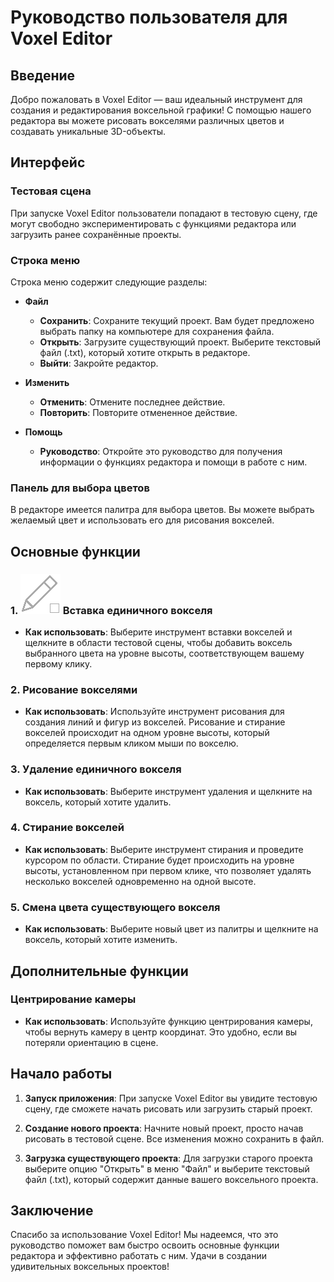 # Руководство пользователя для Voxel Editor

## Введение

Добро пожаловать в Voxel Editor — ваш идеальный инструмент для создания и редактирования воксельной графики! С помощью нашего редактора вы можете рисовать вокселями различных цветов и создавать уникальные 3D-объекты. 

## Интерфейс

### Тестовая сцена
При запуске Voxel Editor пользователи попадают в тестовую сцену, где могут свободно экспериментировать с функциями редактора или загрузить ранее сохранённые проекты.

### Строка меню
Строка меню содержит следующие разделы:
- **Файл**
  - **Сохранить**: Сохраните текущий проект. Вам будет предложено выбрать папку на компьютере для сохранения файла.
  - **Открыть**: Загрузите существующий проект. Выберите текстовый файл (.txt), который хотите открыть в редакторе.
  - **Выйти**: Закройте редактор.

- **Изменить**
  - **Отменить**: Отмените последнее действие. 
  - **Повторить**: Повторите отмененное действие. 

- **Помощь**
  - **Руководство**: Откройте это руководство для получения информации о функциях редактора и помощи в работе с ним.

### Панель для выбора цветов
В редакторе имеется палитра для выбора цветов. Вы можете выбрать желаемый цвет и использовать его для рисования вокселей.

## Основные функции

### 1. ![alt text](https://github.com/AntoshkA-30I/Voxel-Editor/blob/main/images_for_manual/paint_1.png) Вставка единичного вокселя
- **Как использовать**: Выберите инструмент вставки вокселей и щелкните в области тестовой сцены, чтобы добавить воксель выбранного цвета на уровне высоты, соответствующем вашему первому клику.

### 2. Рисование вокселями
- **Как использовать**: Используйте инструмент рисования для создания линий и фигур из вокселей. Рисование и стирание вокселей происходит на одном уровне высоты, который определяется первым кликом мыши по вокселю. 

### 3. Удаление единичного вокселя
- **Как использовать**: Выберите инструмент удаления и щелкните на воксель, который хотите удалить.

### 4. Стирание вокселей
- **Как использовать**: Выберите инструмент стирания и проведите курсором по области. Стирание будет происходить на уровне высоты, установленном при первом клике, что позволяет удалять несколько вокселей одновременно на одной высоте.

### 5. Смена цвета существующего вокселя
- **Как использовать**: Выберите новый цвет из палитры и щелкните на воксель, который хотите изменить.

## Дополнительные функции

### Центрирование камеры
- **Как использовать**: Используйте функцию центрирования камеры, чтобы вернуть камеру в центр координат. Это удобно, если вы потеряли ориентацию в сцене.

## Начало работы

1. **Запуск приложения**: При запуске Voxel Editor вы увидите тестовую сцену, где сможете начать рисовать или загрузить старый проект.

2. **Создание нового проекта**: Начните новый проект, просто начав рисовать в тестовой сцене. Все изменения можно сохранить в файл.

3. **Загрузка существующего проекта**: Для загрузки старого проекта выберите опцию "Открыть" в меню "Файл" и выберите текстовый файл (.txt), который содержит данные вашего воксельного проекта.

## Заключение

Спасибо за использование Voxel Editor! Мы надеемся, что это руководство поможет вам быстро освоить основные функции редактора и эффективно работать с ним. Удачи в создании удивительных воксельных проектов!
